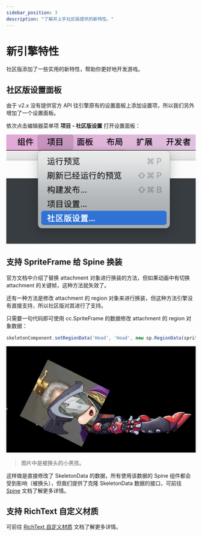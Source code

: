 ```yaml
---
sidebar_position: 3
description: "了解并上手社区版提供的新特性。"
---
```


# 新引擎特性

社区版添加了一些实用的新特性，帮助你更好地开发游戏。

## 社区版设置面板

由于 v2.x 没有提供官方 API 往引擎原有的设置面板上添加设置项，所以我们另外增加了一个设置面板。

依次点击编辑器菜单项 **项目 - 社区版设置** 打开设置面板：

![settings-panel](./assets/settings-panel.png)

## 支持 SpriteFrame 给 Spine 换装

官方文档中介绍了替换 attachment 对象进行换装的方法，但如果动画中有切换 attachment 的关键帧，这种方法就失效了。

还有一种方法是修改 attachment 的 region 对象来进行换装，但这种方法引擎没有直接支持，所以社区版对其进行了支持。

只需要一句代码即可使用 cc.SpriteFrame 的数据修改 attachment 的 region 对象数据：

```js
skeletonComponent.setRegionData('Head', 'Head', new sp.RegionData(spriteFrame));
```

![changespine](./assets/changespine.png)

> 图片中是被换头的小男孩。

这样做是直接修改了 SkeletonData 的数据，所有使用该数据的 Spine 组件都会受到影响（被换头），但我们提供了克隆 SkeletonData 数据的接口，可前往 [Spine](../user-guide/spine/spine-intro.mdx) 文档了解更多详情。

## 支持 RichText 自定义材质

可前往 [RichText 自定义材质](../user-guide/text-render/text-richtext.md) 文档了解更多详情。
